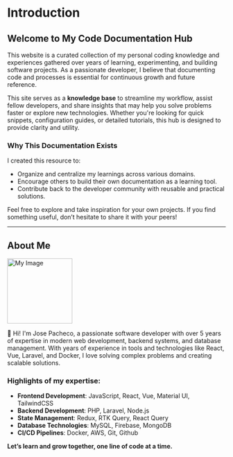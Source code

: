 # Introduction

## Welcome to My Code Documentation Hub

This website is a curated collection of my personal coding knowledge and experiences gathered over years of learning, experimenting, and building software projects. As a passionate developer, I believe that documenting code and processes is essential for continuous growth and future reference.

This site serves as a **knowledge base** to streamline my workflow, assist fellow developers, and share insights that may help you solve problems faster or explore new technologies. Whether you're looking for quick snippets, configuration guides, or detailed tutorials, this hub is designed to provide clarity and utility.

### Why This Documentation Exists

I created this resource to:

-   Organize and centralize my learnings across various domains.
-   Encourage others to build their own documentation as a learning tool.
-   Contribute back to the developer community with reusable and practical solutions.

Feel free to explore and take inspiration for your own projects. If you find something useful, don’t hesitate to share it with your peers!

---

## About Me

<img src="/img/avatar.jpg" className="custom-img" alt="My Image" width="150" />

👋 Hi! I'm Jose Pacheco, a passionate software developer with over 5 years of expertise in modern web development, backend systems, and database management. With years of experience in tools and technologies like React, Vue, Laravel, and Docker, I love solving complex problems and creating scalable solutions.

### Highlights of my expertise:

-   **Frontend Development**: JavaScript, React, Vue, Material UI, TailwindCSS
-   **Backend Development**: PHP, Laravel, Node.js
-   **State Management**: Redux, RTK Query, React Query
-   **Database Technologies**: MySQL, Firebase, MongoDB
-   **CI/CD Pipelines**: Docker, AWS, Git, Github

**Let’s learn and grow together, one line of code at a time.**
